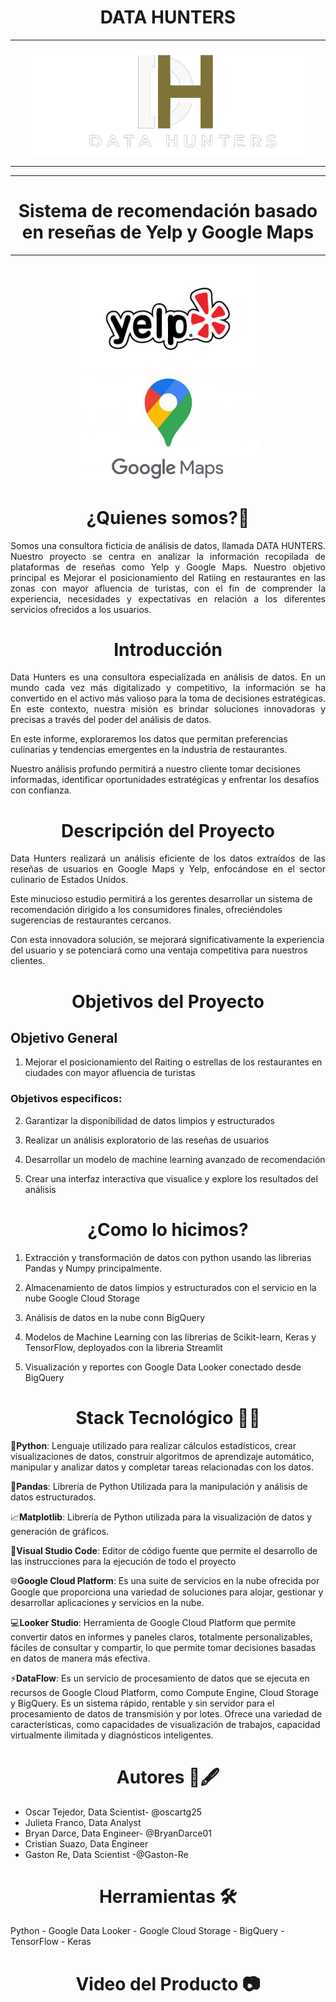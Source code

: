 <h1 align="center"> DATA HUNTERS</h1>
<hr>

<p align="center">
  <img src="src/Huntersb.png" alt="Hunters">
</p>
<hr>

<hr>
<h1 align="center">Sistema de recomendación basado en reseñas de Yelp y Google Maps</h1>
<hr>

<p align="center">
  <img src="src/Yelp.png" alt="Yelp" width="300"> <img src="src/Maps.jpeg" alt="Maps" width="300">
</p>

<h1 align="center">¿Quienes somos?👥</h1>
<p align="justify"> 
Somos una consultora ficticia de análisis de datos, llamada DATA HUNTERS. Nuestro proyecto se centra en analizar la información recopilada de plataformas de reseñas como Yelp y Google Maps. Nuestro objetivo principal es Mejorar el posicionamiento del Ratiing en restaurantes en las zonas con mayor afluencia de turistas, con el fin de comprender la experiencia, necesidades y expectativas en relación a los diferentes servicios ofrecidos a los usuarios.


</p>

<h1 align="center">Introducción</h1>

<p align="justify"> 
Data Hunters es una consultora especializada en análisis de datos. En un mundo cada vez más digitalizado y competitivo, la información se ha convertido en el activo más valioso para la toma de decisiones estratégicas. En este contexto, nuestra misión es brindar soluciones innovadoras y precisas a través del poder del análisis de datos.

En este informe, exploraremos los datos que permitan preferencias culinarias y tendencias emergentes en la industria de restaurantes. 

Nuestro análisis profundo permitirá a nuestro cliente tomar decisiones informadas, identificar oportunidades estratégicas y enfrentar los desafíos con confianza.
</p>



<h1 align="center">Descripción del Proyecto</h1>

<p align="justify">
Data Hunters realizará un análisis eficiente de los datos extraídos de las reseñas de usuarios en Google Maps y Yelp, enfocándose en el sector culinario de Estados Unidos. 

Este minucioso estudio permitirá a los gerentes desarrollar un sistema de recomendación dirigido a los consumidores finales, ofreciéndoles sugerencias de restaurantes cercanos. 

Con esta innovadora solución, se mejorará significativamente la experiencia del usuario y se potenciará como una ventaja competitiva para nuestros clientes. 
</p>

<h1 align="center">Objetivos del Proyecto</h1>
<p align="justify">

## Objetivo General
  
1. Mejorar el posicionamiento del Raiting o estrellas de los restaurantes en ciudades con mayor afluencia de turistas

### Objetivos especificos:
2. Garantizar la disponibilidad de datos limpios y estructurados

3. Realizar un análisis exploratorio de las reseñas de usuarios

4. Desarrollar un modelo de machine learning avanzado de recomendación

5. Crear una interfaz interactiva que visualice y explore los resultados del análisis


<h1 align="center">¿Como lo hicimos?</h1>

1. Extracción y transformación de datos con python usando las librerias Pandas y Numpy principalmente.

2. Almacenamiento de datos limpios y estructurados con el servicio en la nube Google Cloud Storage

3. Análisis de datos en la nube conn BigQuery

4. Modelos de Machine Learning con las librerias de Scikit-learn, Keras y TensorFlow, deployados con la libreria Streamlit

5. Visualización y reportes con Google Data Looker conectado desde BigQuery

<h1 align="center">Stack Tecnológico 👨‍💻</h1>

<p align="justify"> 

  🐍**Python**: Lenguaje utilizado para realizar cálculos estadísticos, crear visualizaciones de datos, construir algoritmos de aprendizaje automático, manipular y analizar datos y completar tareas relacionadas con los datos.

  🐼**Pandas**: Librería de Python Utilizada para la manipulación y análisis de datos estructurados.

  📈**Matplotlib**: Librería de Python utilizada para la visualización de datos y generación de gráficos.

  📘**Visual Studio Code**: Editor de código fuente que permite el desarrollo de las instrucciones para la ejecución de todo el proyecto

  🌐**Google Cloud Platform**: Es una suite de servicios en la nube ofrecida por Google que proporciona una variedad de soluciones para alojar, gestionar y desarrollar aplicaciones y servicios en la nube.
  
  💻**Looker Studio**: Herramienta de Google Cloud Platform que permite convertir datos en informes y paneles claros, totalmente personalizables, fáciles de consultar y compartir, lo que permite tomar decisiones basadas en datos de manera más efectiva.
  
  ⚡**DataFlow**: Es un servicio de procesamiento de datos que se ejecuta en recursos de Google Cloud Platform, como Compute Engine, Cloud Storage y BigQuery. Es un sistema rápido, rentable y sin servidor para el procesamiento de datos de transmisión y por lotes. Ofrece una variedad de características, como capacidades de visualización de trabajos, capacidad virtualmente ilimitada y diagnósticos inteligentes.
  </p>


  <h1 align="center">Autores 👥🖋</h1>

  <p align="justify"> 

  - Oscar Tejedor, Data Scientist- @oscartg25
  - Julieta Franco, Data Analyst
  - Bryan Darce, Data Engineer- @BryanDarce01
  - Cristian Suazo, Data Engineer
  - Gaston Re, Data Scientist -@Gaston-Re


  <h1 align="center">Herramientas 🛠</h1>
  Python - Google Data Looker - Google Cloud Storage - BigQuery - TensorFlow - Keras

<h1 align="center">Video del Producto 📷</h1>